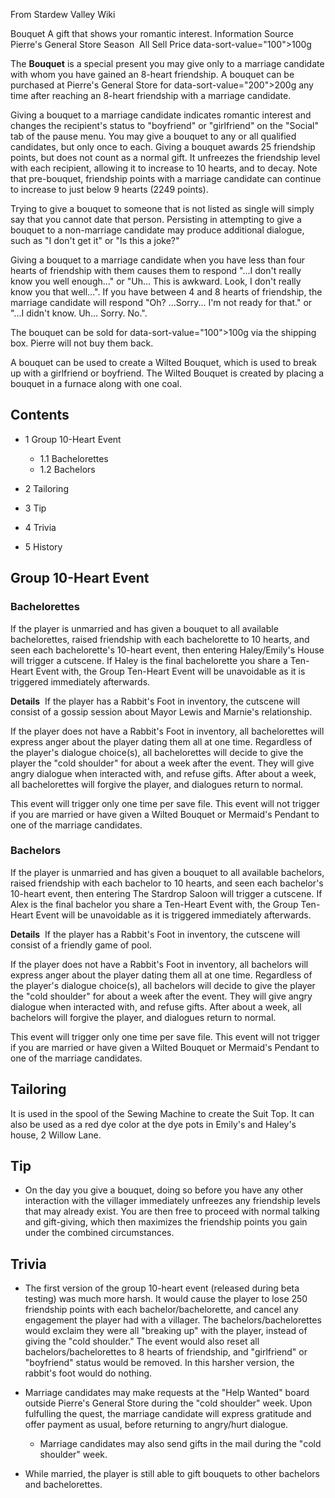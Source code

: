 From Stardew Valley Wiki

Bouquet A gift that shows your romantic interest. Information Source Pierre's General Store Season  All Sell Price data-sort-value="100"&gt;100g

The **Bouquet** is a special present you may give only to a marriage candidate with whom you have gained an 8-heart friendship. A bouquet can be purchased at Pierre's General Store for data-sort-value="200"&gt;200g any time after reaching an 8-heart friendship with a marriage candidate.

Giving a bouquet to a marriage candidate indicates romantic interest and changes the recipient's status to "boyfriend" or "girlfriend" on the "Social" tab of the pause menu. You may give a bouquet to any or all qualified candidates, but only once to each. Giving a bouquet awards 25 friendship points, but does not count as a normal gift. It unfreezes the friendship level with each recipient, allowing it to increase to 10 hearts, and to decay. Note that pre-bouquet, friendship points with a marriage candidate can continue to increase to just below 9 hearts (2249 points).

Trying to give a bouquet to someone that is not listed as single will simply say that you cannot date that person. Persisting in attempting to give a bouquet to a non-marriage candidate may produce additional dialogue, such as "I don't get it" or "Is this a joke?"

Giving a bouquet to a marriage candidate when you have less than four hearts of friendship with them causes them to respond "...I don't really know you well enough..." or "Uh... This is awkward. Look, I don't really know you that well...". If you have between 4 and 8 hearts of friendship, the marriage candidate will respond "Oh? ...Sorry... I'm not ready for that." or "...I didn't know. Uh... Sorry. No.".

The bouquet can be sold for data-sort-value="100"&gt;100g via the shipping box. Pierre will not buy them back.

A bouquet can be used to create a Wilted Bouquet, which is used to break up with a girlfriend or boyfriend. The Wilted Bouquet is created by placing a bouquet in a furnace along with one coal.

## Contents

- 1 Group 10-Heart Event
  
  - 1.1 Bachelorettes
  - 1.2 Bachelors
- 2 Tailoring
- 3 Tip
- 4 Trivia
- 5 History

## Group 10-Heart Event

### Bachelorettes

If the player is unmarried and has given a bouquet to all available bachelorettes, raised friendship with each bachelorette to 10 hearts, and seen each bachelorette's 10-heart event, then entering Haley/Emily's House will trigger a cutscene. If Haley is the final bachelorette you share a Ten-Heart Event with, the Group Ten-Heart Event will be unavoidable as it is triggered immediately afterwards.

**Details**  If the player has a Rabbit's Foot in inventory, the cutscene will consist of a gossip session about Mayor Lewis and Marnie's relationship.

If the player does not have a Rabbit's Foot in inventory, all bachelorettes will express anger about the player dating them all at one time. Regardless of the player's dialogue choice(s), all bachelorettes will decide to give the player the "cold shoulder" for about a week after the event. They will give angry dialogue when interacted with, and refuse gifts. After about a week, all bachelorettes will forgive the player, and dialogues return to normal.

This event will trigger only one time per save file. This event will not trigger if you are married or have given a Wilted Bouquet or Mermaid's Pendant to one of the marriage candidates.

### Bachelors

If the player is unmarried and has given a bouquet to all available bachelors, raised friendship with each bachelor to 10 hearts, and seen each bachelor's 10-heart event, then entering The Stardrop Saloon will trigger a cutscene. If Alex is the final bachelor you share a Ten-Heart Event with, the Group Ten-Heart Event will be unavoidable as it is triggered immediately afterwards.

**Details**  If the player has a Rabbit's Foot in inventory, the cutscene will consist of a friendly game of pool.

If the player does not have a Rabbit's Foot in inventory, all bachelors will express anger about the player dating them all at one time. Regardless of the player's dialogue choice(s), all bachelors will decide to give the player the "cold shoulder" for about a week after the event. They will give angry dialogue when interacted with, and refuse gifts. After about a week, all bachelors will forgive the player, and dialogues return to normal.

This event will trigger only one time per save file. This event will not trigger if you are married or have given a Wilted Bouquet or Mermaid's Pendant to one of the marriage candidates.

## Tailoring

It is used in the spool of the Sewing Machine to create the Suit Top. It can also be used as a red dye color at the dye pots in Emily's and Haley's house, 2 Willow Lane.

## Tip

- On the day you give a bouquet, doing so before you have any other interaction with the villager immediately unfreezes any friendship levels that may already exist. You are then free to proceed with normal talking and gift-giving, which then maximizes the friendship points you gain under the combined circumstances.

## Trivia

- The first version of the group 10-heart event (released during beta testing) was much more harsh. It would cause the player to lose 250 friendship points with each bachelor/bachelorette, and cancel any engagement the player had with a villager. The bachelors/bachelorettes would exclaim they were all "breaking up" with the player, instead of giving the "cold shoulder." The event would also reset all bachelors/bachelorettes to 8 hearts of friendship, and "girlfriend" or "boyfriend" status would be removed. In this harsher version, the rabbit's foot would do nothing.
- Marriage candidates may make requests at the "Help Wanted" board outside Pierre's General Store during the "cold shoulder" week. Upon fulfulling the quest, the marriage candidate will express gratitude and offer payment as usual, before returning to angry/hurt dialogue.
  
  - Marriage candidates may also send gifts in the mail during the "cold shoulder" week.
- While married, the player is still able to gift bouquets to other bachelors and bachelorettes.